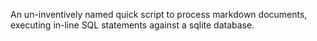 
An un-inventively named quick script to process markdown documents, executing
in-line SQL statements against a sqlite database.
